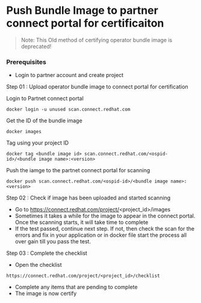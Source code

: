 # Push Bundle Image to partner connect portal for certificaiton

> Note: This Old method of certifying operator bundle image is deprecated!
### Prerequisites
* Login to partner account and create project

Step 01 : Upload operator bundle image to connect portal for certification

Login to Partnet connect portal
```console
docker login -u unused scan.connect.redhat.com
```
Get the ID of the bundle image
```console
docker images
```
Tag using your project ID
```console
docker tag <bundle image id> scan.connect.redhat.com/<ospid-id>/<bundle image name>:<version>
```
Push the iamge to the partnet connect portal for scanning
```console
docker push scan.connect.redhat.com/<ospid-id>/<bundle image name>:<version>
```
Step 02 : Check if image has been uploaded and started scanning
- Go to https://connect.redhat.com/project/<project_id>/images
- Sometimes it takes a while for the image to appear in the connect portal. Once the scanning starts, it will take time to complete
- If the test passed, continue next step. If not, then check the scan for the errors and fix in your application or in docker file start the process all over gain till you pass the test.

Step 03 : Complete the checklist
- Open the checklist 
```console
https://connect.redhat.com/project/<project_id>/checklist
```
- Complete any items that are pending to complete
- The image is now certify
